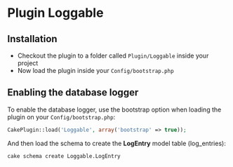 Plugin Loggable
===============

Installation
------------

* Checkout the plugin to a folder called `Plugin/Loggable` inside your project
* Now load the plugin inside your `Config/bootstrap.php`

Enabling the database logger
------------------

To enable the database logger, use the bootstrap option when loading the plugin on your `Config/bootstrap.php`:

```php
CakePlugin::load('Loggable', array('bootstrap' => true));
```

And then load the schema to create the **LogEntry** model table (log_entries):

```
cake schema create Loggable.LogEntry
```